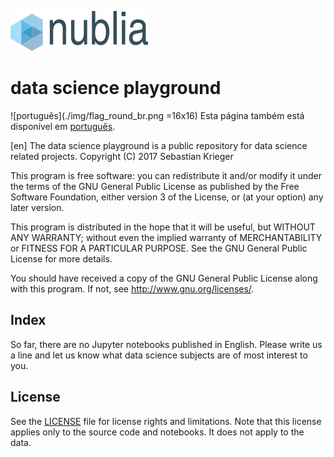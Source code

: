 ![nublia](./img/nublia_logo.png)
# data science playground

![português](./img/flag_round_br.png =16x16) Esta página também está
disponível em [português](LEIAME.md).

[en] The data science playground is a public repository for data science
related projects.
Copyright (C) 2017 Sebastian Krieger

This program is free software: you can redistribute it and/or modify
it under the terms of the GNU General Public License as published by
the Free Software Foundation, either version 3 of the License, or
(at your option) any later version.

This program is distributed in the hope that it will be useful,
but WITHOUT ANY WARRANTY; without even the implied warranty of
MERCHANTABILITY or FITNESS FOR A PARTICULAR PURPOSE.  See the
GNU General Public License for more details.

You should have received a copy of the GNU General Public License
along with this program.  If not, see <http://www.gnu.org/licenses/>.


## Index

So far, there are no Jupyter notebooks published in English. Please write us
a line and let us know what data science subjects are of most interest to you.


## License

See the [LICENSE](LICENSE.md) file for license rights and limitations.
Note that this license applies only to the source code and notebooks. It
does not apply to the data.
